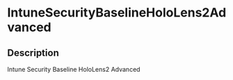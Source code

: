 
# IntuneSecurityBaselineHoloLens2Advanced

## Description

Intune Security Baseline HoloLens2 Advanced
